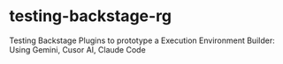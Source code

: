 # testing-backstage-rg
Testing Backstage Plugins to prototype a Execution Environment Builder: Using Gemini, Cusor AI, Claude Code 
